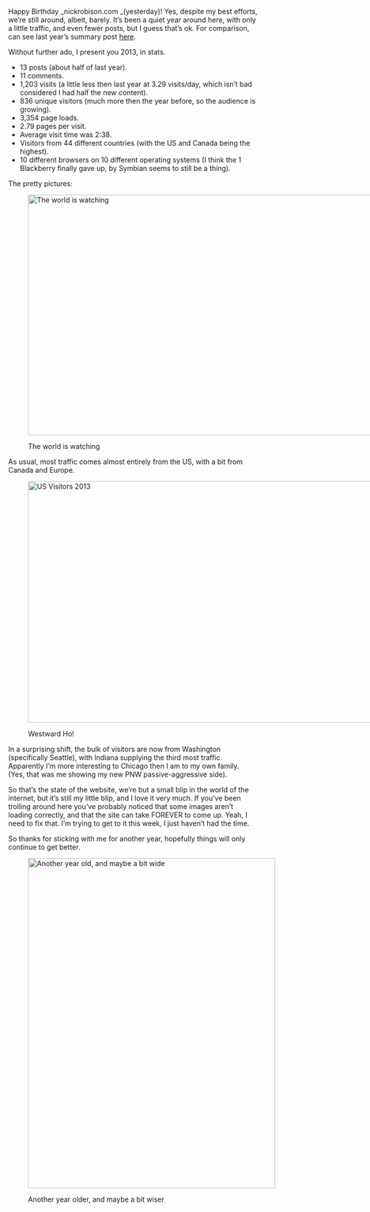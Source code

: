 Happy Birthday _nickrobison.com _(yesterday)! Yes, despite my best efforts, we&#8217;re still around, albeit, barely. It&#8217;s been a quiet year around here, with only a little traffic, and even fewer posts, but I guess that&#8217;s ok. For comparison, can see last year&#8217;s summary post [here][1].

Without further ado, I present you 2013, in stats.

* 13 posts (about half of last year).
* 11 comments.
* 1,203 visits (a little less then last year at 3.29 visits/day, which isn&#8217;t bad considered I had half the new content).
* 836 unique visitors (much more then the year before, so the audience is growing).
* 3,354 page loads.
* 2.79 pages per visit.
* Average visit time was 2:38.
* Visitors from 44 different countries (with the US and Canada being the highest).
* 10 different browsers on 10 different operating systems (I think the 1 Blackberry finally gave up, by Symbian seems to still be a thing).

The pretty pictures:<figure id="attachment_712" style="width: 1033px" class="wp-caption aligncenter">

[<img class="size-full wp-image-712" alt="The world is watching" src="https://files.nickrobison.com/images/2014/01/Screen-Shot-2014-01-27-at-10.42.31-AM.png" width="1033" height="486" srcset="https://files.nickrobison.com/images/2014/01/Screen-Shot-2014-01-27-at-10.42.31-AM.png 1033w, https://files.nickrobison.com/images/2014/01/Screen-Shot-2014-01-27-at-10.42.31-AM-300x141.png 300w, https://files.nickrobison.com/images/2014/01/Screen-Shot-2014-01-27-at-10.42.31-AM-1024x481.png 1024w, https://files.nickrobison.com/images/2014/01/Screen-Shot-2014-01-27-at-10.42.31-AM-500x235.png 500w" sizes="(max-width: 1033px) 100vw, 1033px" />][2]<figcaption class="wp-caption-text">The world is watching</figcaption></figure> 

As usual, most traffic comes almost entirely from the US, with a bit from Canada and Europe.<figure id="attachment_713" style="width: 1035px" class="wp-caption aligncenter">

[<img class=" wp-image-713" alt="US Visitors 2013" src="https://files.nickrobison.com/images/2014/01/Screen-Shot-2014-01-27-at-10.43.30-AM.png" width="1035" height="488" srcset="https://files.nickrobison.com/images/2014/01/Screen-Shot-2014-01-27-at-10.43.30-AM.png 1035w, https://files.nickrobison.com/images/2014/01/Screen-Shot-2014-01-27-at-10.43.30-AM-300x141.png 300w, https://files.nickrobison.com/images/2014/01/Screen-Shot-2014-01-27-at-10.43.30-AM-1024x482.png 1024w, https://files.nickrobison.com/images/2014/01/Screen-Shot-2014-01-27-at-10.43.30-AM-500x235.png 500w" sizes="(max-width: 1035px) 100vw, 1035px" />][3]<figcaption class="wp-caption-text">Westward Ho!</figcaption></figure> 

In a surprising shift, the bulk of visitors are now from Washington (specifically Seattle), with Indiana supplying the third most traffic. Apparently I&#8217;m more interesting to Chicago then I am to my own family. (Yes, that was me showing my new PNW passive-aggressive side).

So that&#8217;s the state of the website, we&#8217;re but a small blip in the world of the internet, but it&#8217;s still my little blip, and I love it very much. If you&#8217;ve been trolling around here you&#8217;ve probably noticed that some images aren&#8217;t loading correctly, and that the site can take FOREVER to come up. Yeah, I need to fix that. I&#8217;m trying to get to it this week, I just haven&#8217;t had the time.

So thanks for sticking with me for another year, hopefully things will only continue to get better.<figure id="attachment_423" style="width: 500px" class="wp-caption aligncenter">

[<img class="size-full wp-image-423  " alt="Another year old, and maybe a bit wide" src="https://files.nickrobison.com/images/2013/01/cupcake-candles.jpg" width="500" height="667" srcset="https://files.nickrobison.com/images/2013/01/cupcake-candles.jpg 500w, https://files.nickrobison.com/images/2013/01/cupcake-candles-224x300.jpg 224w" sizes="(max-width: 500px) 100vw, 500px" />][4]<figcaption class="wp-caption-text">Another year older, and maybe a bit wiser</figcaption></figure>

[1]: http://www.nickrobison.com/2013/01/26/happy-birthday/ "Happy Birthday!"
[2]: https://files.nickrobison.com/images/2014/01/Screen-Shot-2014-01-27-at-10.42.31-AM.png
[3]: https://files.nickrobison.com/images/2014/01/Screen-Shot-2014-01-27-at-10.43.30-AM.png
[4]: https://files.nickrobison.com/images/2013/01/cupcake-candles.jpg